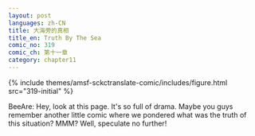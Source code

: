 ```yaml
---
layout: post
languages: zh-CN
title: 大海旁的真相
title_en: Truth By The Sea
comic_no: 319
comic_ch: 第十一章
category: chapter11
---
```

{% include themes/amsf-sckctranslate-comic/includes/figure.html src="319-initial" %}

BeeAre: Hey, look at this page. It's so full of drama. Maybe you guys remember another little comic where we pondered what was the truth of this situation? MMM? Well, speculate no further!
